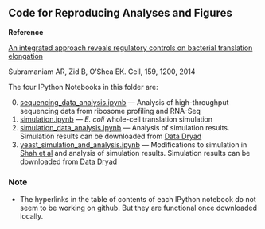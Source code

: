 Code for Reproducing Analyses and Figures
-----------------------------------------

**Reference**

[An integrated approach reveals regulatory controls on bacterial translation elongation](http://www.ncbi.nlm.nih.gov/pubmed/25416955)

Subramaniam AR, Zid B, O’Shea EK. Cell, 159, 1200, 2014

The four IPython Notebooks in this folder are:

0. [sequencing_data_analysis.ipynb](sequencing_data_analysis.ipynb) — Analysis of high-throughput sequencing data from ribosome profiling and RNA-Seq
0. [simulation.ipynb](simulation.ipynb) — *E. coli* whole-cell translation simulation
0. [simulation_data_analysis.ipynb](simulation_data_analysis.ipynb) — Analysis of simulation results. Simulation results can be downloaded from [Data Dryad](http://datadryad.org/resource/doi:10.5061/dryad.ch352)
0. [yeast_simulation_and_analysis.ipynb](yeast_simulation_and_analysis.ipynb) — Modifications to simulation in [Shah et al](http://www.ncbi.nlm.nih.gov/pubmed/23791185) and analysis of simulation results. Simulation results can be downloaded from [Data Dryad](http://datadryad.org/resource/doi:10.5061/dryad.ch352) 

### Note

* The hyperlinks in the table of contents of each IPython notebook do not seem to be working on github. But they are functional once downloaded locally.
